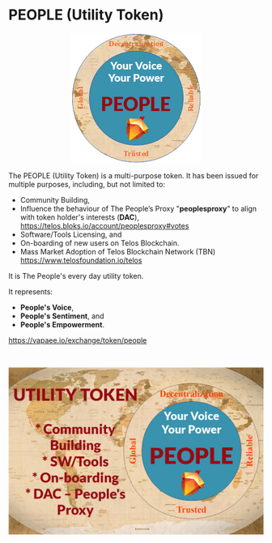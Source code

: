 # PEOPLE (Utility Token)

<p align="center">
  <img src="./PEOPLE_Token_256.png" title="PEOPLE (Utility Token)">
</p>

The PEOPLE (Utility Token) is a multi-purpose token. It has been issued for multiple purposes, including, but not limited to:
* Community Building,
* Influence the behaviour of The People’s Proxy "**peoplesproxy**" to align with token holder's interests (**DAC**),
https://telos.bloks.io/account/peoplesproxy#votes
* Software/Tools Licensing, and
* On-boarding of new users on Telos Blockchain.
* Mass Market Adoption of Telos Blockchain Network (TBN)
https://www.telosfoundation.io/telos

It is The People's every day utility token.

It represents:
* **People's Voice**,
* **People's Sentiment**, and
* **People's Empowerment**.

https://vapaee.io/exchange/token/people

<br>
<p align="center">
  <img src="./PEOPLE_Token_Banner.png" title="The PEOPLE (Utility Token) is a multi-purpose token.">
</p>
